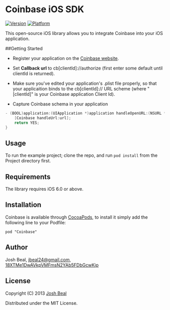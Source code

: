 # Coinbase iOS SDK

[![Version](http://cocoapod-badges.herokuapp.com/v/Coinbase/badge.png)](http://cocoadocs.org/docsets/Coinbase)
[![Platform](http://cocoapod-badges.herokuapp.com/p/Coinbase/badge.png)](http://cocoadocs.org/docsets/Coinbase)

This open-source iOS library allows you to integrate Coinbase into your iOS application.

##Getting Started

* Register your application on the [Coinbase website](https://coinbase.com/oauth/applications).

* Set **Callback url** to cb\[clientId\]://authorize (first enter some default until clientId is returned).

* Make sure you've edited your application's .plist file properly, so that your applicaition binds to the cb\[clientId\]:// URL scheme (where "\[clientId\]" is your Coinbase application Client Id).

* Capture Coinbase schema in your application
``` objective-c
- (BOOL)application:(UIApplication *)application handleOpenURL:(NSURL *)url {
    [Coinbase handleUrl:url];
    return YES;
}
```

## Usage

To run the example project; clone the repo, and run `pod install` from the Project directory first.

## Requirements

The library requires iOS 6.0 or above.

## Installation

Coinbase is available through [CocoaPods](http://cocoapods.org), to install
it simply add the following line to your Podfile:

    pod "Coinbase"

## Author

Josh Beal, jbeal24@gmail.com, [18XTMe1DwAVkpVMFmsN2YAb5FDbGcwKip](bitcoin:18XTMe1DwAVkpVMFmsN2YAb5FDbGcwKipG)

## License

Copyright (C) 2013 [Josh Beal](https://github.com/joshbeal/)

Distributed under the MIT License.

